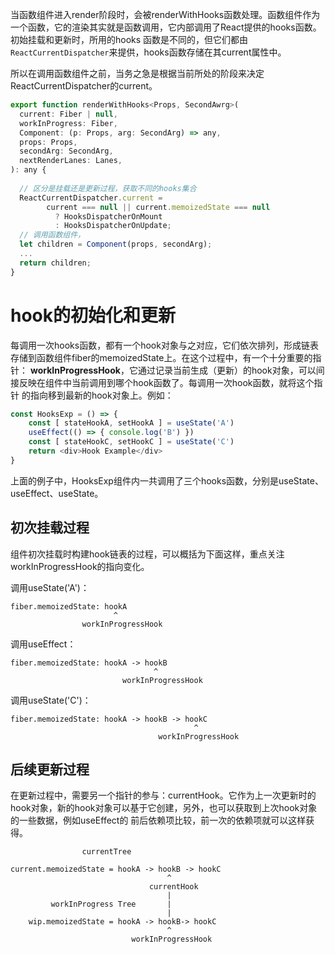 当函数组件进入render阶段时，会被renderWithHooks函数处理。函数组件作为一个函数，它的渲染其实就是函数调用，它内部调用了React提供的hooks函数。初始挂载和更新时，所用的hooks
函数是不同的，但它们都由`ReactCurrentDispatcher`来提供，hooks函数存储在其current属性中。

所以在调用函数组件之前，当务之急是根据当前所处的阶段来决定ReactCurrentDispatcher的current。

```javascript
export function renderWithHooks<Props, SecondAwrg>(
  current: Fiber | null,
  workInProgress: Fiber,
  Component: (p: Props, arg: SecondArg) => any,
  props: Props,
  secondArg: SecondArg,
  nextRenderLanes: Lanes,
): any {
  
  // 区分是挂载还是更新过程，获取不同的hooks集合
  ReactCurrentDispatcher.current =
        current === null || current.memoizedState === null
          ? HooksDispatcherOnMount
          : HooksDispatcherOnUpdate;
  // 调用函数组件，
  let children = Component(props, secondArg);
  ...
  return children;
}
```

# hook的初始化和更新
每调用一次hooks函数，都有一个hook对象与之对应，它们依次排列，形成链表存储到函数组件fiber的memoizedState上。在这个过程中，有一个十分重要的指针：
**workInProgressHook**，它通过记录当前生成（更新）的hook对象，可以间接反映在组件中当前调用到哪个hook函数了。每调用一次hook函数，就将这个指针
的指向移到最新的hook对象上。例如：
```javascript
const HooksExp = () => {
    const [ stateHookA, setHookA ] = useState('A')
    useEffect(() => { console.log('B') })
    const [ stateHookC, setHookC ] = useState('C')
    return <div>Hook Example</div>
}
```
上面的例子中，HooksExp组件内一共调用了三个hooks函数，分别是useState、useEffect、useState。

## 初次挂载过程
组件初次挂载时构建hook链表的过程，可以概括为下面这样，重点关注workInProgressHook的指向变化。

调用useState('A')：
```
fiber.memoizedState: hookA
                       ^
                workInProgressHook
```
调用useEffect：
```
fiber.memoizedState: hookA -> hookB
                                ^
                         workInProgressHook
```
调用useState('C')：
```
fiber.memoizedState: hookA -> hookB -> hookC
                                         ^
                                 workInProgressHook
```
## 后续更新过程
在更新过程中，需要另一个指针的参与：currentHook。它作为上一次更新时的hook对象，新的hook对象可以基于它创建，另外，也可以获取到上次hook对象的一些数据，例如useEffect的
前后依赖项比较，前一次的依赖项就可以这样获得。

```                      
                currentTree

current.memoizedState = hookA -> hookB -> hookC
                                   ^             
                               currentHook
                                   |
         workInProgress Tree       |
                                   |                                
    wip.memoizedState = hookA -> hookB-> hookC
                                   ^          
                           workInProgressHook    
                                     

```


